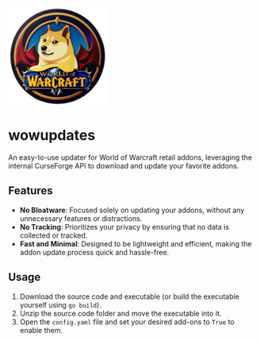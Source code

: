 <img src="wowupdates.png" alt="logo" width="200"/>


# wowupdates
An easy-to-use updater for World of Warcraft retail addons, leveraging the internal CurseForge API to download and update your favorite addons.

## Features

- **No Bloatware**: Focused solely on updating your addons, without any unnecessary features or distractions.
- **No Tracking**: Prioritizes your privacy by ensuring that no data is collected or tracked.
- **Fast and Minimal**: Designed to be lightweight and efficient, making the addon update process quick and hassle-free.

## Usage
1. Download the source code and executable (or build the executable yourself using `go build`).
2. Unzip the source code folder and move the executable into it.
3. Open the `config.yaml` file and set your desired add-ons to `True` to enable them.